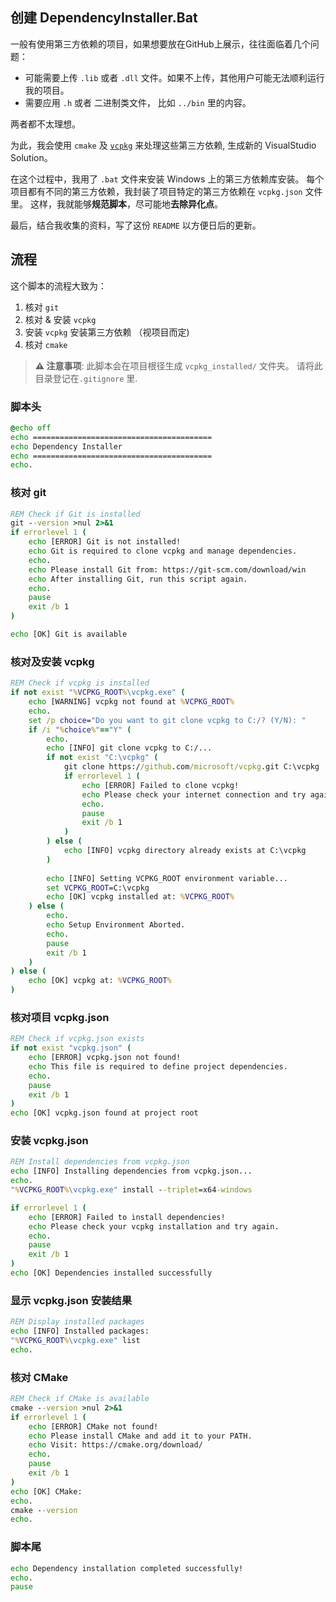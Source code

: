 ## 创建 DependencyInstaller.Bat

一般有使用第三方依赖的项目，如果想要放在GitHub上展示，往往面临着几个问题：

- 可能需要上传 `.lib` 或者 `.dll` 文件。如果不上传，其他用户可能无法顺利运行我的项目。
- 需要应用 `.h` 或者 二进制类文件， 比如 `../bin` 里的内容。

两者都不太理想。

为此，我会使用 `cmake` 及 [`vcpkg`](https://github.com/hchia93/hchia93/blob/main/vcpkg-README.md) 来处理这些第三方依赖, 生成新的 VisualStudio Solution。

在这个过程中，我用了 `.bat` 文件来安装 Windows 上的第三方依赖库安装。
每个项目都有不同的第三方依赖，我封装了项目特定的第三方依赖在 `vcpkg.json` 文件里。 这样，我就能够**规范脚本**，尽可能地**去除异化点**。

最后，结合我收集的资料，写了这份 `README` 以方便日后的更新。

## 流程
这个脚本的流程大致为：

1. 核对 `git`
2. 核对 & 安装 `vcpkg`
3. 安装 `vcpkg` 安装第三方依赖 （视项目而定)
4. 核对 `cmake`

> **⚠️ 注意事项**: 
> 此脚本会在项目根径生成 `vcpkg_installed/` 文件夹。
> 请将此目录登记在`.gitignore` 里.

### 脚本头
```cmd
@echo off
echo ========================================
echo Dependency Installer
echo ========================================
echo.
```

### 核对 git
```cmd
REM Check if Git is installed
git --version >nul 2>&1
if errorlevel 1 (
    echo [ERROR] Git is not installed!
    echo Git is required to clone vcpkg and manage dependencies.
    echo.
    echo Please install Git from: https://git-scm.com/download/win
    echo After installing Git, run this script again.
    echo.
    pause
    exit /b 1
)

echo [OK] Git is available
```
### 核对及安装 vcpkg
```cmd
REM Check if vcpkg is installed
if not exist "%VCPKG_ROOT%\vcpkg.exe" (
    echo [WARNING] vcpkg not found at %VCPKG_ROOT%
    echo.
    set /p choice="Do you want to git clone vcpkg to C:/? (Y/N): "
    if /i "%choice%"=="Y" (
        echo.
        echo [INFO] git clone vcpkg to C:/...
        if not exist "C:\vcpkg" (
            git clone https://github.com/microsoft/vcpkg.git C:\vcpkg
            if errorlevel 1 (
                echo [ERROR] Failed to clone vcpkg!
                echo Please check your internet connection and try again.
                echo.
                pause
                exit /b 1
            )
        ) else (
            echo [INFO] vcpkg directory already exists at C:\vcpkg
        )
        
        echo [INFO] Setting VCPKG_ROOT environment variable...
        set VCPKG_ROOT=C:\vcpkg
        echo [OK] vcpkg installed at: %VCPKG_ROOT%
    ) else (
        echo.
        echo Setup Environment Aborted.
        echo.
        pause
        exit /b 1
    )
) else (
    echo [OK] vcpkg at: %VCPKG_ROOT%
)
```
### 核对项目 vcpkg.json
```cmd
REM Check if vcpkg.json exists
if not exist "vcpkg.json" (
    echo [ERROR] vcpkg.json not found!
    echo This file is required to define project dependencies.
    echo.
    pause
    exit /b 1
)
echo [OK] vcpkg.json found at project root
```

### 安装 vcpkg.json
```cmd
REM Install dependencies from vcpkg.json
echo [INFO] Installing dependencies from vcpkg.json...
echo.
"%VCPKG_ROOT%\vcpkg.exe" install --triplet=x64-windows

if errorlevel 1 (
    echo [ERROR] Failed to install dependencies!
    echo Please check your vcpkg installation and try again.
    echo.
    pause
    exit /b 1
)
echo [OK] Dependencies installed successfully
```

### 显示 vcpkg.json 安装结果
```cmd
REM Display installed packages
echo [INFO] Installed packages:
"%VCPKG_ROOT%\vcpkg.exe" list
echo.
```

### 核对 CMake
```cmd
REM Check if CMake is available
cmake --version >nul 2>&1
if errorlevel 1 (
    echo [ERROR] CMake not found!
    echo Please install CMake and add it to your PATH.
    echo Visit: https://cmake.org/download/
    echo.
    pause
    exit /b 1
)
echo [OK] CMake: 
echo.
cmake --version
echo.
```
### 脚本尾
```cmd
echo Dependency installation completed successfully!
echo.
pause 
```


